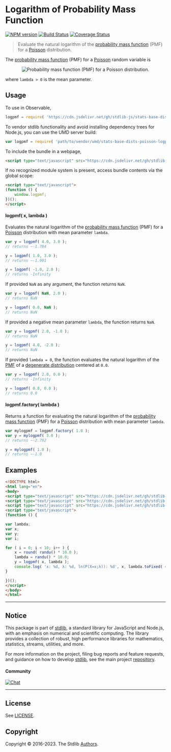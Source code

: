 <!--

@license Apache-2.0

Copyright (c) 2018 The Stdlib Authors.

Licensed under the Apache License, Version 2.0 (the "License");
you may not use this file except in compliance with the License.
You may obtain a copy of the License at

   http://www.apache.org/licenses/LICENSE-2.0

Unless required by applicable law or agreed to in writing, software
distributed under the License is distributed on an "AS IS" BASIS,
WITHOUT WARRANTIES OR CONDITIONS OF ANY KIND, either express or implied.
See the License for the specific language governing permissions and
limitations under the License.

-->

# Logarithm of Probability Mass Function

[![NPM version][npm-image]][npm-url] [![Build Status][test-image]][test-url] [![Coverage Status][coverage-image]][coverage-url] <!-- [![dependencies][dependencies-image]][dependencies-url] -->

> Evaluate the natural logarithm of the [probability mass function][pmf] (PMF) for a [Poisson][poisson-distribution] distribution.

<section class="intro">

The [probability mass function][pmf] (PMF) for a [Poisson][poisson-distribution] random variable is

<!-- <equation class="equation" label="eq:poisson_pmf" align="center" raw="f(x;\lambda)=P(X=x;\lambda)=\begin{cases} \tfrac{\lambda^x}{x!}e^{-\lambda} & \text{ for } x = 0,1,2,\ldots \\ 0 & \text{ otherwise} \end{cases}" alt="Probability mass function (PMF) for a Poisson distribution."> -->

<div class="equation" align="center" data-raw-text="f(x;\lambda)=P(X=x;\lambda)=\begin{cases} \tfrac{\lambda^x}{x!}e^{-\lambda} &amp; \text{ for } x = 0,1,2,\ldots \\ 0 &amp; \text{ otherwise} \end{cases}" data-equation="eq:poisson_pmf">
    <img src="https://cdn.jsdelivr.net/gh/stdlib-js/stdlib@51534079fef45e990850102147e8945fb023d1d0/lib/node_modules/@stdlib/stats/base/dists/poisson/logpmf/docs/img/equation_poisson_pmf.svg" alt="Probability mass function (PMF) for a Poisson distribution.">
    <br>
</div>

<!-- </equation> -->

where `lambda > 0` is the mean parameter.

</section>

<!-- /.intro -->



<section class="usage">

## Usage

To use in Observable,

```javascript
logpmf = require( 'https://cdn.jsdelivr.net/gh/stdlib-js/stats-base-dists-poisson-logpmf@umd/browser.js' )
```

To vendor stdlib functionality and avoid installing dependency trees for Node.js, you can use the UMD server build:

```javascript
var logpmf = require( 'path/to/vendor/umd/stats-base-dists-poisson-logpmf/index.js' )
```

To include the bundle in a webpage,

```html
<script type="text/javascript" src="https://cdn.jsdelivr.net/gh/stdlib-js/stats-base-dists-poisson-logpmf@umd/browser.js"></script>
```

If no recognized module system is present, access bundle contents via the global scope:

```html
<script type="text/javascript">
(function () {
    window.logpmf;
})();
</script>
```

#### logpmf( x, lambda )

Evaluates the natural logarithm of the [probability mass function][pmf] (PMF) for a [Poisson][poisson-distribution] distribution with mean parameter `lambda`.

```javascript
var y = logpmf( 4.0, 3.0 );
// returns ~-1.784

y = logpmf( 1.0, 3.0 );
// returns ~-1.901

y = logpmf( -1.0, 2.0 );
// returns -Infinity
```

If provided `NaN` as any argument, the function returns `NaN`.

```javascript
var y = logpmf( NaN, 2.0 );
// returns NaN

y = logpmf( 0.0, NaN );
// returns NaN
```

If provided a negative mean parameter `lambda`, the function returns `NaN`.

```javascript
var y = logpmf( 2.0, -1.0 );
// returns NaN

y = logpmf( 4.0, -2.0 );
// returns NaN
```

If provided `lambda = 0`, the function evaluates the natural logarithm of the [PMF][pmf] of a [degenerate distribution][degenerate-distribution] centered at `0.0`.

```javascript
var y = logpmf( 2.0, 0.0 );
// returns -Infinity

y = logpmf( 0.0, 0.0 );
// returns 0.0
```

#### logpmf.factory( lambda )

Returns a function for evaluating the natural logarithm of the [probability mass function][pmf] (PMF) for a [Poisson][poisson-distribution] distribution with mean parameter `lambda`.

```javascript
var mylogpmf = logpmf.factory( 1.0 );
var y = mylogpmf( 3.0 );
// returns ~-2.792

y = mylogpmf( 1.0 );
// returns ~-1.0
```

</section>

<!-- /.usage -->

<section class="examples">

## Examples

<!-- eslint no-undef: "error" -->

```html
<!DOCTYPE html>
<html lang="en">
<body>
<script type="text/javascript" src="https://cdn.jsdelivr.net/gh/stdlib-js/random-base-randu@umd/browser.js"></script>
<script type="text/javascript" src="https://cdn.jsdelivr.net/gh/stdlib-js/math-base-special-round@umd/browser.js"></script>
<script type="text/javascript" src="https://cdn.jsdelivr.net/gh/stdlib-js/stats-base-dists-poisson-logpmf@umd/browser.js"></script>
<script type="text/javascript">
(function () {

var lambda;
var x;
var y;
var i;

for ( i = 0; i < 10; i++ ) {
    x = round( randu() * 10.0 );
    lambda = randu() * 10.0;
    y = logpmf( x, lambda );
    console.log( 'x: %d, λ: %d, ln(P(X=x;λ)): %d', x, lambda.toFixed( 4 ), y.toFixed( 4 ) );
}

})();
</script>
</body>
</html>
```

</section>

<!-- /.examples -->

<!-- Section for related `stdlib` packages. Do not manually edit this section, as it is automatically populated. -->

<section class="related">

</section>

<!-- /.related -->

<!-- Section for all links. Make sure to keep an empty line after the `section` element and another before the `/section` close. -->


<section class="main-repo" >

* * *

## Notice

This package is part of [stdlib][stdlib], a standard library for JavaScript and Node.js, with an emphasis on numerical and scientific computing. The library provides a collection of robust, high performance libraries for mathematics, statistics, streams, utilities, and more.

For more information on the project, filing bug reports and feature requests, and guidance on how to develop [stdlib][stdlib], see the main project [repository][stdlib].

#### Community

[![Chat][chat-image]][chat-url]

---

## License

See [LICENSE][stdlib-license].


## Copyright

Copyright &copy; 2016-2023. The Stdlib [Authors][stdlib-authors].

</section>

<!-- /.stdlib -->

<!-- Section for all links. Make sure to keep an empty line after the `section` element and another before the `/section` close. -->

<section class="links">

[npm-image]: http://img.shields.io/npm/v/@stdlib/stats-base-dists-poisson-logpmf.svg
[npm-url]: https://npmjs.org/package/@stdlib/stats-base-dists-poisson-logpmf

[test-image]: https://github.com/stdlib-js/stats-base-dists-poisson-logpmf/actions/workflows/test.yml/badge.svg?branch=main
[test-url]: https://github.com/stdlib-js/stats-base-dists-poisson-logpmf/actions/workflows/test.yml?query=branch:main

[coverage-image]: https://img.shields.io/codecov/c/github/stdlib-js/stats-base-dists-poisson-logpmf/main.svg
[coverage-url]: https://codecov.io/github/stdlib-js/stats-base-dists-poisson-logpmf?branch=main

<!--

[dependencies-image]: https://img.shields.io/david/stdlib-js/stats-base-dists-poisson-logpmf.svg
[dependencies-url]: https://david-dm.org/stdlib-js/stats-base-dists-poisson-logpmf/main

-->

[chat-image]: https://img.shields.io/gitter/room/stdlib-js/stdlib.svg
[chat-url]: https://gitter.im/stdlib-js/stdlib/

[stdlib]: https://github.com/stdlib-js/stdlib

[stdlib-authors]: https://github.com/stdlib-js/stdlib/graphs/contributors

[umd]: https://github.com/umdjs/umd
[es-module]: https://developer.mozilla.org/en-US/docs/Web/JavaScript/Guide/Modules

[deno-url]: https://github.com/stdlib-js/stats-base-dists-poisson-logpmf/tree/deno
[umd-url]: https://github.com/stdlib-js/stats-base-dists-poisson-logpmf/tree/umd
[esm-url]: https://github.com/stdlib-js/stats-base-dists-poisson-logpmf/tree/esm
[branches-url]: https://github.com/stdlib-js/stats-base-dists-poisson-logpmf/blob/main/branches.md

[stdlib-license]: https://raw.githubusercontent.com/stdlib-js/stats-base-dists-poisson-logpmf/main/LICENSE

[degenerate-distribution]: https://en.wikipedia.org/wiki/Degenerate_distribution

[poisson-distribution]: https://en.wikipedia.org/wiki/Poisson_distribution

[pmf]: https://en.wikipedia.org/wiki/Probability_mass_function

</section>

<!-- /.links -->
